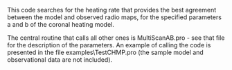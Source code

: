 This code searches for the heating rate that provides the best agreement between the model and observed radio maps, for the specified parameters a and b of the coronal heating model.

The central routine that calls all other ones is MultiScanAB.pro - see that file for the description of the parameters. An example of calling the code is presented in the file examples\TestCHMP.pro (the sample model and observational data are not included).
